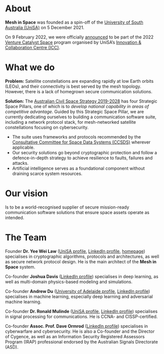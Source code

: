 # About #

**Mesh in Space** was founded as a spin-off of the [University of South Australia (UniSA)](https://unisa.edu.au) on 5 December 2021.

On 9 February 2022, we were officially [announced](https://icc.unisa.edu.au/newsroom/2022/international-and-interstate-space-companies-flock-to-south-australia-for-venture-catalyst-program) to be part of the 2022 [Venture Catalyst Space](https://icc.unisa.edu.au/programs/venture-catalyst-space) program organised by UniSA’s [Innovation & Collaboration Centre (ICC)](https://icc.unisa.edu.au).  

# What we do #

__Problem:__ Satellite constellations are expanding rapidly at low Earth orbits (LEOs), and their connectivity is best served by the mesh topology. However, there is a lack of homegrown secure communication solutions.

__Solution:__ The [Australian Civil Space Strategy 2019-2028](https://www.industry.gov.au/data-and-publications/australian-civil-space-strategy-2019-2028) has four Strategic Space Pillars, one of which is to _develop national capability in areas of competitive advantage_. Guided by this Strategic Space Pillar, we are currently dedicating ourselves to building a communication software suite, including a network protocol stack, for mesh-networked satellite constellations focusing on cybersecurity.
* The suite uses frameworks and protocols recommended by the [Consultative Committee for Space Data Systems (CCSDS)](https://public.ccsds.org) wherever applicable.
* Our security solutions go beyond cryptographic protection and follow a defence-in-depth strategy to achieve resilience to faults, failures and attacks.
* Artificial intelligence serves as a foundational component without draining scarce system resources.

# Our vision #

Is to be a world-recognised supplier of secure mission-ready communication software solutions that ensure space assets operate as intended.

# The Team #

Founder __Dr. Yee Wei Law__ ([UniSA profile](https://people.unisa.edu.au/YeeWei.Law), [LinkedIn profile](https://www.linkedin.com/in/yeeweilaw), [homepage](https://ywlaw.github.io)) specialises in cryptographic algorithms, protocols and architectures, as well as secure network protocol design. He is the main architect of the __Mesh in Space__ system.

Co-founder __Joshua Davis__ ([LinkedIn profile](https://www.linkedin.com/in/joshua99911)) specialises in deep learning, as well as multi-domain physics-based modeling and simulations.

Co-founder __Andrew Du__ ([University of Adelaide profile](https://researchers.adelaide.edu.au/profile/andrew.du), [LinkedIn profile](https://www.linkedin.com/in/andrewpatrickdu)) specialises in machine learning, especially deep learning and adversarial machine learning.

Co-founder __Dr. Ronald Mulinde__ ([UniSA profile](https://people.unisa.edu.au/Ronald.Mulinde), [LinkedIn profile](https://www.linkedin.com/in/ronald-mulinde)) specialises in signal processing for communications. He is CCNA- and CISSP-certified.

Co-founder __Assoc. Prof. Dave Ormrod__ ([LinkedIn profile](https://www.linkedin.com/in/drdaveo/)) specialises in cyberwarfare and cybersecurity. He is also a Co-founder and the Director of Cygence, as well as an Information Security Registered Assessors Program (IRAP) professional endorsed by the Australian Signals Directorate (ASD).
